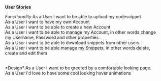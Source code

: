 **User Stories**

*Functionality*
As a User i want to be able to upload my codesnippet <br>
As a User i want to have my own Account<br>
As a User i want to be able to create a new Account<br>
As a User i want to be able to manage my Account, in other words change my Username, Password and other properties.<br>
As a User i want to be able to download snippets from other users<br>
As a User i want to be able manage my Snippets, in other words delete, create and edit them<br>

<br>
*Design*
As a User i want to be greeted by a comfortable looking page.<br>
As a User i'd love to have some cool looking hover animations<br>
